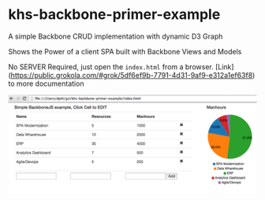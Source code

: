 # khs-backbone-primer-example
A simple  Backbone CRUD implementation with dynamic D3 Graph

Shows the Power of a client SPA built with Backbone Views and Models

No SERVER Required, just open the `index.html` from a browser.  [Link] (https://public.grokola.com/#grok/5df6ef9b-7791-4d31-9af9-e312a1ef63f8)  to more documentation 

![](img/backbone-primer-ui-2.png)

